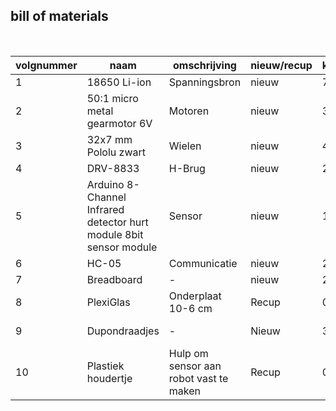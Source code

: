 ## bill of materials
<br />

|volgnummer|naam|omschrijving|nieuw/recup|kostprijs/stuk|aantal|subtotaal|
|----------|----|------------|-----------|---------|------|---------|
|         1|18650 Li-ion|Spanningsbron|nieuw|7,52 |    2| 15,04|
|         2|50:1 micro metal gearmotor 6V |Motoren|nieuw|3,50 |      2|7,00|
|         3| 32x7 mm Pololu zwart| Wielen|nieuw| 4,64| 1 paar |        4,64 |
|         4|DRV-8833|H-Brug|nieuw|              2,85|      1|         2,85|
|         5|Arduino 8-Channel Infrared detector hurt module 8bit sensor module|Sensor|nieuw|1,24| 1|1,24|
|         6|HC-05|Communicatie|nieuw|2,20|      1|         2,20|
|         7|Breadboard|-|nieuw|2,98|      1|         2,98|
|         8|PlexiGlas|Onderplaat 10-6 cm|Recup|0|      1|         0|
|         9|Dupondraadjes|-|Nieuw|3,22|      1 pakje|         3,22|
|         10|Plastiek houdertje|Hulp om sensor aan robot vast te maken|Recup|0|      1 |       0|
